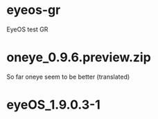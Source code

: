 # eyeos-gr
EyeOS test GR


# oneye_0.9.6.preview.zip
So far oneye seem to be better (translated) 


# eyeOS_1.9.0.3-1